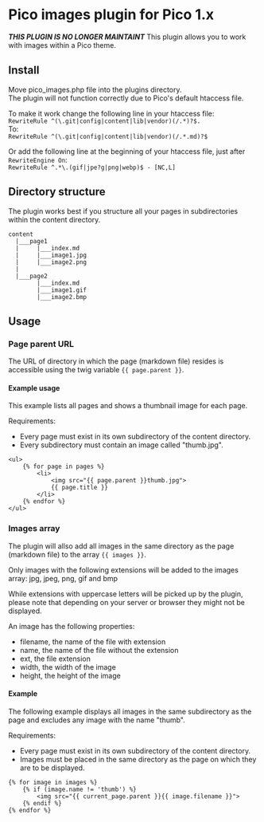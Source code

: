 # Pico images plugin for Pico 1.x
***THIS PLUGIN IS NO LONGER MAINTAINT***
This plugin allows you to work with images within a Pico theme.

## Install
Move pico_images.php file into the plugins directory.  
The plugin will not function correctly due to Pico's default htaccess file.  

To make it work change the following line in your htaccess file:  
`RewriteRule ^(\.git|config|content|lib|vendor)(/.*)?$.`  
To:  
`RewriteRule ^(\.git|config|content|lib|vendor)(/.*.md)?$`  

Or add the following line at the beginning of your htaccess file, just after `RewriteEngine On`:  
`RewriteRule ^.*\.(gif|jpe?g|png|webp)$ - [NC,L]`

## Directory structure
The plugin works best if you structure all your pages in subdirectories within the content directory.

```
content
  |___page1
  |     |___index.md
  |     |___image1.jpg
  |     |___image2.png
  |
  |___page2
        |___index.md
        |___image1.gif
        |___image2.bmp
```

## Usage

### Page parent URL
The URL of directory in which the page (markdown file) resides is accessible using the twig variable `{{ page.parent }}`.

#### Example usage
This example lists all pages and shows a thumbnail image for each page.

Requirements:
 - Every page must exist in its own subdirectory of the content directory.
 - Every subdirectory must contain an image called "thumb.jpg".

```
<ul>
	{% for page in pages %}
		<li>
			<img src="{{ page.parent }}thumb.jpg">
			{{ page.title }}
		</li>
	{% endfor %}
</ul>
``` 

### Images array
The plugin will allso add all images in the same directory as the page (markdown file) to the array `{{ images }}`.

Only images with the following extensions will be added to the images array:
jpg, jpeg, png, gif and bmp

While extensions with uppercase letters will be picked up by the plugin, please note that depending on your server or browser they might not be displayed.

An image has the following properties:
 - filename, the name of the file with extension
 - name, the name of the file without the extension
 - ext, the file extension
 - width, the width of the image
 - height, the height of the image

#### Example
The following example displays all images in the same subdirectory as the page and excludes any image with the name "thumb".

Requirements:
 - Every page must exist in its own subdirectory of the content directory.
 - Images must be placed in the same directory as the page on which they are to be displayed.

```
{% for image in images %}
	{% if (image.name != 'thumb') %}
		<img src="{{ current_page.parent }}{{ image.filename }}">
	{% endif %}
{% endfor %}
```
